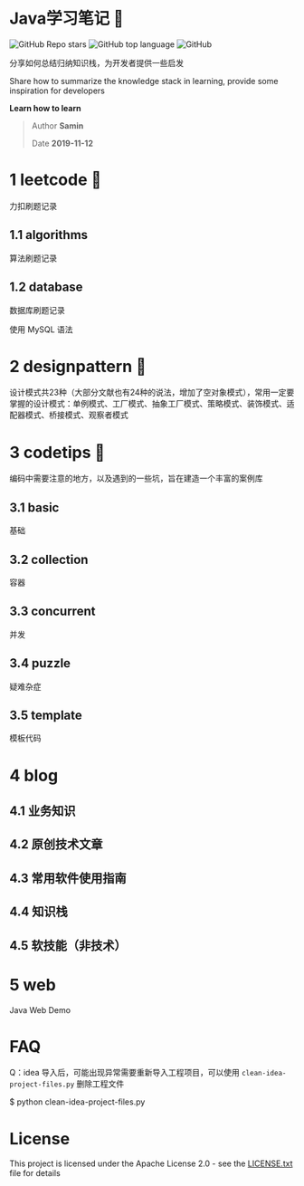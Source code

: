 # Java学习笔记 🚀

![GitHub Repo stars](https://img.shields.io/github/stars/SaminZou/study-prj?style=social)
![GitHub top language](https://img.shields.io/github/languages/top/SaminZou/study-prj)
![GitHub](https://img.shields.io/github/license/SaminZou/study-prj)

分享如何总结归纳知识栈，为开发者提供一些启发

Share how to summarize the knowledge stack in learning, provide some inspiration for developers

**Learn how to learn**

> Author **Samin**
>
> Date **2019-11-12**

# 1 leetcode 📘

力扣刷题记录

## 1.1 algorithms

算法刷题记录

## 1.2 database

数据库刷题记录

使用 MySQL 语法

# 2 designpattern 📗

设计模式共23种（大部分文献也有24种的说法，增加了空对象模式），常用一定要掌握的设计模式：单例模式、工厂模式、抽象工厂模式、策略模式、装饰模式、适配器模式、桥接模式、观察者模式

# 3 codetips 📕

编码中需要注意的地方，以及遇到的一些坑，旨在建造一个丰富的案例库

## 3.1 basic

基础

## 3.2 collection

容器

## 3.3 concurrent

并发

## 3.4 puzzle

疑难杂症

## 3.5 template

模板代码

# 4 blog

## 4.1 业务知识

## 4.2 原创技术文章

## 4.3 常用软件使用指南

## 4.4 知识栈

## 4.5 软技能（非技术）

# 5 web

Java Web Demo

# FAQ

Q：idea 导入后，可能出现异常需要重新导入工程项目，可以使用 `clean-idea-project-files.py` 删除工程文件

$ python clean-idea-project-files.py

# License

This project is licensed under the Apache License 2.0 - see the [LICENSE.txt](https://github.com/SaminZou/study-prj/blob/master/LICENSE.txt) file for details
